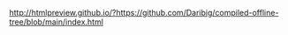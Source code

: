http://htmlpreview.github.io/?https://github.com/Daribig/compiled-offline-tree/blob/main/index.html
